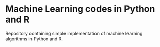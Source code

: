 # Machine Learning codes in Python and R

Repository containing simple implementation of machine learning algorithms in Python and R.
